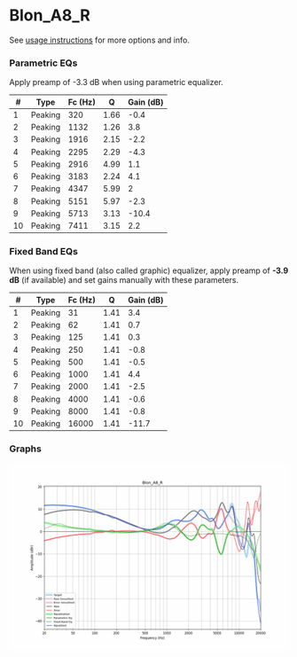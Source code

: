 # Blon_A8_R
See [usage instructions](https://github.com/jaakkopasanen/AutoEq#usage) for more options and info.

### Parametric EQs
Apply preamp of -3.3 dB when using parametric equalizer.

|   # | Type    |   Fc (Hz) |    Q |   Gain (dB) |
|-----|---------|-----------|------|-------------|
|   1 | Peaking |       320 | 1.66 |        -0.4 |
|   2 | Peaking |      1132 | 1.26 |         3.8 |
|   3 | Peaking |      1916 | 2.15 |        -2.2 |
|   4 | Peaking |      2295 | 2.29 |        -4.3 |
|   5 | Peaking |      2916 | 4.99 |         1.1 |
|   6 | Peaking |      3183 | 2.24 |         4.1 |
|   7 | Peaking |      4347 | 5.99 |         2   |
|   8 | Peaking |      5151 | 5.97 |        -2.3 |
|   9 | Peaking |      5713 | 3.13 |       -10.4 |
|  10 | Peaking |      7411 | 3.15 |         2.2 |

### Fixed Band EQs
When using fixed band (also called graphic) equalizer, apply preamp of **-3.9 dB** (if available) and set gains manually with these parameters.

|   # | Type    |   Fc (Hz) |    Q |   Gain (dB) |
|-----|---------|-----------|------|-------------|
|   1 | Peaking |        31 | 1.41 |         3.4 |
|   2 | Peaking |        62 | 1.41 |         0.7 |
|   3 | Peaking |       125 | 1.41 |         0.3 |
|   4 | Peaking |       250 | 1.41 |        -0.8 |
|   5 | Peaking |       500 | 1.41 |        -0.5 |
|   6 | Peaking |      1000 | 1.41 |         4.4 |
|   7 | Peaking |      2000 | 1.41 |        -2.5 |
|   8 | Peaking |      4000 | 1.41 |        -0.6 |
|   9 | Peaking |      8000 | 1.41 |        -0.8 |
|  10 | Peaking |     16000 | 1.41 |       -11.7 |

### Graphs
![](./Blon_A8_R.png)
